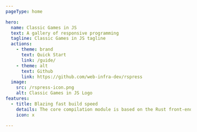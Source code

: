 ```yaml
---
pageType: home

hero:
  name: Classic Games in JS
  text: A gallery of responsive programming
  tagline: Classic Games in JS tagline
  actions:
    - theme: brand
      text: Quick Start
      link: /guide/
    - theme: alt
      text: Github
      link: https://github.com/web-infra-dev/rspress
  image:
    src: /rspress-icon.png
    alt: Classic Games in JS Logo
features:
  - title: Blazing fast build speed
    details: The core compilation module is based on the Rust front-end toolchain, providing a more ultimate development experience.
    icon: x
  
---
```

